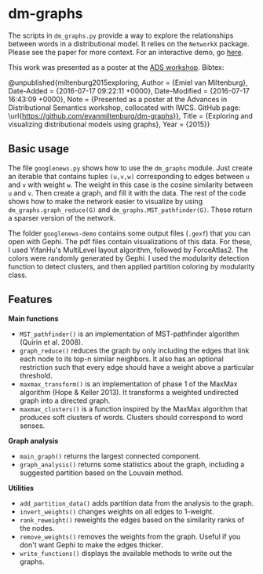# dm-graphs

The scripts in `dm_graphs.py` provide a way to explore the relationships between words in a distributional model. It relies on the `NetworkX` package. Please see the paper for more context. For an interactive demo, go [here](http://kyoto.let.vu.nl/~miltenburg/animals/).

This work was presented as a poster at the [ADS workshop](https://sites.google.com/site/iwcs2015ads/). Bibtex:

  @unpublished{miltenburg2015exploring,
  	Author = {Emiel van Miltenburg},
  	Date-Added = {2016-07-17 09:22:11 +0000},
  	Date-Modified = {2016-07-17 16:43:09 +0000},
  	Note = {Presented as a poster at the Advances in Distributional Semantics workshop, collocated with IWCS. GitHub page: \url{https://github.com/evanmiltenburg/dm-graphs}},
  	Title = {Exploring and visualizing distributional models using graphs},
  	Year = {2015}}


## Basic usage
The file `googlenews.py` shows how to use the `dm_graphs` module. Just create an iterable that contains tuples `(u,v,w)` corresponding to edges between `u` and `v` with weight `w`. The weight in this case is the cosine similarity between `u` and `v`. Then create a graph, and fill it with the data. The rest of the code shows how to make the network easier to visualize by using `dm_graphs.graph_reduce(G)` and `dm_graphs.MST_pathfinder(G)`. These return a sparser version of the network.

The folder `googlenews-demo` contains some output files (`.gexf`) that you can open with Gephi. The pdf files contain visualizations of this data. For these, I used YifanHu's MultiLevel layout algorithm, followed by ForceAtlas2. The colors were randomly generated by Gephi. I used the modularity detection function to detect clusters, and then applied partition coloring by modularity class.

## Features

**Main functions**
* `MST_pathfinder()` is an implementation of MST-pathfinder algorithm (Quirin et al. 2008).
* `graph_reduce()` reduces the graph by only including the edges that link each node to its top-n similar neighbors. It also has an optional restriction such that every edge should have a weight above a particular threshold.
* `maxmax_transform()` is an implementation of phase 1 of the MaxMax algorithm (Hope & Keller 2013).
It transforms a weighted undirected graph into a directed graph.
* `maxmax_clusters()` is a function inspired by the MaxMax algorithm that produces soft clusters of words. Clusters should correspond to word senses.

**Graph analysis**
* `main_graph()` returns the largest connected component.
* `graph_analysis()` returns some statistics about the graph, including a suggested partition based on the Louvain method.

**Utilities**
* `add_partition_data()` adds partition data from the analysis to the graph.
* `invert_weights()` changes weights on all edges to 1-weight.
* `rank_reweight()` reweights the edges based on the similarity ranks of the nodes.
* `remove_weights()` removes the weights from the graph. Useful if you don't want Gephi to make the edges thicker.
* `write_functions()` displays the available methods to write out the graphs.
